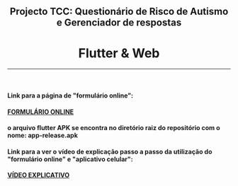 ﻿
<h2 align="center">Projecto TCC: Questionário de Risco de Autismo e Gerenciador de respostas</h2>
<h1 align="center">Flutter & Web</h1>
<hr>
<br>
<h4 align="left">Link para a página de <stronger>"formulário online":</stronger></4>
<h4><a href="https://cirqueira99.github.io/questionario_autismo/">FORMULÁRIO ONLINE</a></h4>
<h4 align="left"><stronger>o arquivo flutter APK se encontra no diretório raiz do repositório com o nome: <stronger>app-release.apk</stronger></4>
<h4 align="left"><stronger>Link para a ver o vídeo de explicação passo a passo da utilização do "formulário online" e "aplicativo celular":</stronger></4>
<h4><a href="https://drive.google.com/file/d/134Ju2yU3XT-F43x4kkp5UvXgVjchLG6D/view?usp=sharing">VÍDEO EXPLICATIVO</a></h4>
